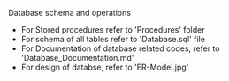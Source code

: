 Database schema and operations
- For Stored procedures refer to 'Procedures' folder
- For schema of all tables refer to 'Database.sql' file
- For Documentation of database related codes, refer to 'Database_Documentation.md'
- For design of databse, refer to 'ER-Model.jpg'
